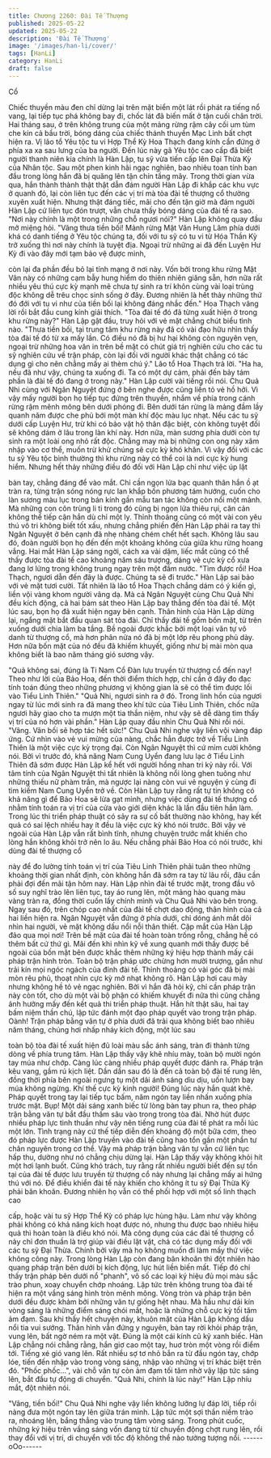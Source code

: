 ```yaml
---
title: Chương 2260: Đài Tế Thượng
published: 2025-05-22
updated: 2025-05-22
description: 'Đài Tế Thượng'
image: '/images/han-li/cover/'
tags: [HanLi]
category: HanLi
draft: false
---
```


Cổ

Chiếc thuyền màu đen chỉ dừng lại trên mặt biển một lát rồi phát
ra tiếng nổ vang, lại tiếp tục phá không bay đi, chốc lát đã biến
mất ở tận cuối chân trời.
Hai tháng sau, ở trên không trung của một mảng rừng rậm cây cối
um tùm che kín cả bầu trời, bóng dáng của chiếc thánh thuyền
Mạc Linh bất chợt hiện ra.
Vị lão tổ Yêu tộc tu vi Hợp Thể Kỳ Hoa Thạch đang kính cẩn
đứng ở phía xa xa sau lưng của ba người.
Đến lúc này gã Yêu tộc cao cấp đã biết người thanh niên kia
chính là Hàn Lập, tu sỹ vừa tiến cấp lên Đại Thừa Kỳ của Nhân
tộc. Sau một phen kinh hãi ngạc nghiên, bao nhiêu toan tính ban
đầu trong lòng hắn đã bị quăng lên tận chín tầng mây.
Trong thời gian vừa qua, hắn thành thành thật thật dẫn đám
người Hàn Lập đi khắp các khu vực ở quanh đó, lại còn liên tục
đến các vị trí mà tòa đài tế thượng cổ thường xuyên xuất hiện.
Nhưng thật đáng tiếc, mãi cho đến tận giờ mà đám người Hàn
Lập cứ liên tục đón trượt, vẫn chưa thấy bóng dáng của đài tế ra
sao.
"Nơi này chính là một trong những chỗ ngươi nói?" Hàn Lập
không quay đầu mở miệng hỏi.
"Vâng thưa tiền bối! Mảnh rừng Mật Vân Hung Lâm phía dưới khá
có danh tiếng ở Yêu tộc chúng ta, đối với tu sỹ có tu vi từ Hóa
Thần Kỳ trở xuống thì nơi này chính là tuyệt địa. Ngoại trừ những
ai đã đến Luyện Hư Kỳ đi vào đây mới tạm bảo vệ được mình,

còn lại đa phần đều bỏ lại tính mạng ở nơi này. Vốn bởi trong khu
rừng Mật Vân này có những cạm bẫy hung hiểm do thiên nhiên
giăng sẵn, hơn nữa rất nhiều yêu thú cực kỳ mạnh mẽ chưa tự
sinh ra trí khôn cùng vài loại trùng độc không dễ trêu chọc sinh
sống ở đây. Đương nhiên là hết thảy những thứ đó đới với tu vi
như của tiền bối lại không đáng nhắc đến." Hoa Thạch vâng lời rồi
bắt đầu cung kính giải thích.
"Tòa đài tế đó đã từng xuất hiện ở trong khu rừng này?" Hàn Lập
gật đầu, truy hỏi với vẻ mặt chẳng chút biểu tình nào.
"Thưa tiền bối, tại trung tâm khu rừng này đã có vài đạo hữu nhìn
thấy tòa đài tế đó từ xa mấy lần. Có điều nó đã bị hư hại không
còn nguyên vẹn, ngoại trừ những hoa văn in trên bề mặt có chút
giá trị nghiên cứu cho các tu sỹ nghiên cứu về trận pháp, còn lại
đối với người khác thật chẳng có tác dụng gì cho nên chẳng mấy
ai thèm chú ý." Lão tổ Hoa Thạch trả lời.
"Ha ha, nếu đã như vậy, chúng ta xuống đi. Ta có một dự cảm,
phải đến bảy tám phần là đài tế đó đang ở trong này." Hàn Lập
cười vài tiếng rồi nói.
Chu Quả Nhi cùng với Ngân Nguyệt đứng ở bên nghe được cũng
liền tỏ vẻ hồ hởi.
Vì vậy mấy người bọn họ tiếp tục đứng trên thuyền, nhắm về phía
trong cánh rừng rậm mênh mông bên dưới phóng đi.
Bên dưới tán rừng là mảng đầm lầy quanh năm được che phủ bới
một màn khí độc màu lục nhạt. Nếu các tu sỹ dưới cấp Luyện Hư,
trừ khi có bảo vật hộ thân đặc biệt, còn không tuyệt đối sẽ không
dám ở lâu trong làn khí này.
Hơn nữa, màn sương phía dưới còn tự sinh ra một loài ong nhỏ
rất độc. Chẳng may mà bị những con ong này xâm nhập vào cơ
thể, muốn trừ khử chúng sẽ cực kỳ khó khăn. Vì vậy đối với các
tu sỹ Yêu tộc bình thường thì khu rừng này có thể coi là nơi cực
kỳ hung hiểm.
Nhưng hết thảy những điều đó đối với Hàn Lập chỉ như việc úp lật

bàn tay, chẳng đáng để vào mắt.
Chỉ cần ngọn lửa bạc quanh thân hắn ồ ạt tràn ra, từng trận sóng
nóng rực lan khắp bốn phương tám hướng, cuốn cho làn sương
màu lục trong bán kính gần mẫu tan tác không còn nổi một mảnh.
Mà những con côn trùng li ti trong đó cũng bị ngọn lửa thiêu rụi,
căn cản không thể tiếp cận hắn dù chỉ một ly.
Thỉnh thoảng cũng có một vài con yêu thú vô tri không biết tốt
xấu, nhưng chẳng phiền đến Hàn Lập phải ra tay thì Ngân Nguyệt
ở bên cạnh đã nhẹ nhàng chém chết hết sạch.
Không lâu sau đó, đoàn người bọn họ đến đến một khoảng không
của giữa khu rừng hoang vắng.
Hai mắt Hàn Lập sáng ngời, cách xa vài dặm, liếc mắt cũng có
thể thấy được tòa đài tế cao khoảng năm sáu trượng, dáng vẻ
cực kỳ cổ xưa đang lơ lửng trong không trung ngay trên một đầm
nước.
"Tìm được rồi! Hoa Thạch, ngươi dẫn đến đây là được. Chúng ta
sẽ đi trước." Hàn Lập sai bảo với vẻ mặt tươi cười.
Tất nhiên là lão tổ Hoa Thạch chẳng dám có ý kiến gì, liền vội
vàng khom người vâng dạ.
Mà cả Ngân Nguyệt cùng Chu Quả Nhi đều kích động, cả hai bám
sát theo Hàn Lập bay thẳng đến tòa đài tế.
Một lúc sau, bọn họ đã xuất hiện ngay bên cạnh.
Thân hình của Hàn Lập dừng lại, ngẩng mặt bắt đầu quan sát tòa
đài.
Chỉ thấy đài tế gồm bốn mặt, từ trên xuống dưới chia làm ba tầng.
Bề ngoài được khắc bởi một loại văn tự vô danh từ thượng cổ,
mà hơn phân nửa nó đã bị một lớp rêu phong phủ dày.
Hơn nữa bốn mặt của nó đều đã khiếm khuyết, giống như bị mài
mòn qua không biết là bao năm tháng gió sương vậy.

"Quả không sai, đúng là Ti Nam Cổ Đàn lưu truyền từ thượng cổ
đến nay! Theo như lời của Bảo Hoa, đến thời điểm thích hợp, chỉ
cần ở đây đo đạc tính toán đúng theo những phương vị không
gian là sẽ có thể tìm được lối vào Tiểu Linh Thiên."
"Quả Nhi, ngươi sinh ra ở đó. Trong linh hồn của ngươi ngay từ
lúc mới sinh ra đã mang theo khí tức của Tiêu Linh Thiên, chốc
nữa ngươi hãy giao cho ta mượn một tia thần niệm, như vậy sẽ dễ
dàng tìm thấy vị trí của nó hơn vài phần." Hàn Lập quay đầu nhìn
Chu Quả Nhi rồi nói.
"Vâng. Vãn bối sẽ hợp tác hết sức!" Chu Quả Nhi nghe vậy liền
vội vàng đáp ứng.
Cứ nhìn vào vẻ vui mừng của nàng, chắc hẳn được trở về Tiểu
Linh Thiên là một việc cực kỳ trọng đại.
Còn Ngân Nguyệt thì cứ mỉm cười không nói.
Bởi vì trước đó, khả năng Nam Cung Uyển đang lưu lạc ở Tiểu
Linh Thiên đã sớm được Hàn Lập kể hết với người hồng nhan tri
kỷ này rồi.
Với tâm tính của Ngân Nguyệt thì tất nhiên là không nổi lòng ghen
tuông như những thiếu nữ phàm trần, mà ngược lại nàng còn vui
vẻ nguyện ý cùng đi tìm kiếm Nam Cung Uyển trở về.
Còn Hàn Lập tuy rằng rất tự tin không có khả năng gì để Bảo Hoa
sẽ lừa gạt mình, nhưng việc dùng đài tế thượng cổ nhằm tính
toán ra vị trí của cửa vào giới diện khác là lần đầu tiên hắn làm.
Trong lúc thi triển pháp thuật có sảy ra sự cố bất thường nào
không, hay kết quả có sai lệch nhiều hay ít đều là việc cực kỳ khó
nói trước.
Bởi vậy vẻ ngoài của Hàn Lập vẫn rất bình tĩnh, nhưng chuyện
trước mắt khiến cho lòng hắn không khỏi trở nên lo âu.
Nếu chẳng phải Bảo Hoa có nói trước, khi dùng đài tế thượng cổ

này để đo lường tính toán vị trí của Tiêu Linh Thiên phải tuân theo
những khoảng thời gian nhất định, còn không hắn đã sớm ra tay
từ lâu rồi, đâu cần phải đợi đến mãi tận hôm nay.
Hàn Lập nhìn đài tế trước mặt, trong đầu vô số suy nghĩ trào lên
liên tục, tay áo rung lên, một mảng hào quang màu vàng tràn ra,
đồng thời cuốn lấy chính mình và Chu Quả Nhi vào bên trong.
Ngay sau đó, trên chóp cao nhất của đài tế chợt dao động, thân
hình của cả hai liền hiện ra.
Ngân Nguyệt vẫn đứng ở phía dưới, chỉ dóng ánh mắt dõi nhìn
hai người, vẻ mặt không dấu nổi nỗi thân thiết.
Cặp mắt của Hàn Lập đảo qua mọi nơi!
Trên bề mặt của đài tế hoàn toàn trống rỗng, chẳng hề có thêm
bất cứ thứ gì.
Mãi đến khi nhìn kỹ về xung quanh mới thấy được bề ngoài của
bốn mặt bên được khắc thêm những ký hiệu hợp thành mấy cái
pháp trận hình tròn.
Toàn bộ trận pháp ước chừng hơn mười trượng, gần như trải kín
mọi ngóc ngách của đỉnh đài tế. Thỉnh thoảng có vài góc đã bị mài
mòn rêu phủ, thoạt nhìn cực kỳ mở nhạt không rõ.
Hàn Lập hơi cau mày nhưng không hề tỏ vẻ ngạc nghiên.
Bởi vì hắn đã hỏi kỹ, chỉ cần pháp trận này còn tốt, cho dù một vài
bộ phận có khiếm khuyết đi nữa thì cũng chẳng ảnh hưởng mấy
đến kết quả thi triển pháp thuật.
Hắn hít thật sâu, hai tay bấm niệm thần chú, lập tức đánh một đạo
pháp quyết vào trong trận pháp.
Oành!
Trận pháp bằng văn tự ở phía dưới đã trải qua không biết bao
nhiêu năm tháng, chúng hơi nhấp nháy kích động, một lúc sau

toàn bộ tòa đài tế xuất hiện đủ loài màu sắc ánh sáng, tràn đi
thành từng dòng về phía trung tâm.
Hàn Lập thấy vậy khẽ nhíu mày, toàn bộ mười ngón tay múa như
chớp. Càng lúc càng nhiều pháp quyết được đánh ra.
Pháp trận kêu vang, gầm rú kịch liệt. Dần dần sau đó là đến cả
toàn bộ đài tế rung lên, đồng thời phía bên ngoài ngưng tụ một
dải ánh sáng dìu dịu, uốn lượn bay múa không ngừng.
Khí thế cực kỳ kinh người!
Đúng lúc này hắn quát khẽ. Pháp quyết trong tay lại tiếp tục bấm,
năm ngón tay liền nhấn xuống phía trước mặt.
Bụp!
Một dải sáng xanh biếc từ lòng bàn tay phun ra, theo pháp trận
bằng văn tự bắt đầu thấm sâu vào trong trong tòa đài.
Nhờ hút được nhiều pháp lực tinh thuần như vậy nên tiếng rung
của đài tế phát ra mỗi lúc một lớn.
Tình trạng này cứ thế tiếp diễn đến khoảng độ một bữa cơm, theo
đó pháp lực được Hàn Lập truyền vào đài tế cũng hao tổn gần
một phần tư chân nguyên trong cơ thể.
Vậy mà pháp trận bằng văn tự vẫn cứ liên tục hấp thu, dường
như nó chẳng chịu dừng lại.
Hàn Lập thấy vậy không khỏi hít một hơi lạnh buốt.
Cũng khó trách, tuy rằng rất nhiều người biết đến sự tồn tại của
đài tế được lưu truyền từ thượng cổ này nhưng lại chẳng mấy ai
hứng thú với nó.
Để điều khiển đài tế này khiến cho không ít tu sỹ Đại Thừa Kỳ
phải băn khoăn.
Đương nhiên họ vẫn có thể phối hợp với một số linh thạch cao

cấp, hoặc vài tu sỹ Hợp Thể Kỳ có pháp lực hùng hậu. Làm như
vậy không phải không có khả năng kích hoạt được nó, nhưng thu
được bao nhiêu hiệu quả thì hoàn toàn là điều khó nói.
Mà công dụng của các đài tế thượng cổ này chỉ đơn thuần là trợ
giúp vài điều lặt vặt, chả có tác dụng mấy đối với các tu sỹ Đại
Thừa. Chính bởi vậy mà họ không muốn đi làm mấy thứ việc
không công này.
Trong lòng Hàn Lập còn đang băn khoăn thì đột nhiên hào quang
pháp trận bên dưới bị kích động, lực hút liền biến mất.
Tiếp đó chỉ thấy trận pháp bên dưới nổ "phanh", vô số các loại ký
hiệu đủ mọi màu sắc trào phun, xoay chuyển chớp nhoáng. Lập
tức trên không trung tòa đài tế hiện ra một vầng sáng hình tròn
mênh mông.
Vòng tròn và pháp trận bên dưới đều được khảm bởi những văn
tự giống hệt nhau. Mà hầu như dải kín vòng sáng là những điểm
sáng chói mắt, hoặc là những chỗ cực kỳ tối tăm ảm đạm.
Sau khi thấy hết chuyện này, khuôn mặt của Hàn Lập không dấu
nổi tia vui sướng. Thân hình vẫn đứng y nguyên, bàn tay rời khỏi
pháp trận, vung lên, bất ngờ ném ra một vật.
Đúng là một cái kính cũ kỹ xanh biếc.
Hàn Lập chẳng nói chẳng rằng, hắn giơ cao một tay, huơ tròn một
vòng rồi điểm tới.
Tiếng xé gió vang lên.
Rất nhiều sợ tơ nhỏ bắn ra từ đầu ngón tay, chớp lóe, tiến đến
nhập vào trong vòng sáng, nhập vào những vị trí khác biệt trên
đó.
"Phốc phốc...", vài chỗ văn tự còn ảm đạm tối tăm nhờ vậy lập tức
sáng lên, bắt đầu tự động di chuyển.
"Quả Nhi, chính là lúc này!" Hàn Lập nhíu mắt, đột nhiên nói.

"Vâng, tiền bối!" Chu Quả Nhi nghe vậy liền không lưỡng lự đáp
lời, tiếp rồi nàng đưa một ngón tay lên giữa trán mình.
Lập tức một sợi thần niềm trào ra, nhoáng lên, bắng thẳng vào
trung tâm vòng sáng.
Trong phút cuốc, những ký hiệu trên vầng sáng vốn đang từ từ
chuyển động chợt rung lên, rồi thay đổi với vị trí, di chuyển với tốc
độ không thể nào tưởng tượng nổi.
------oOo------
